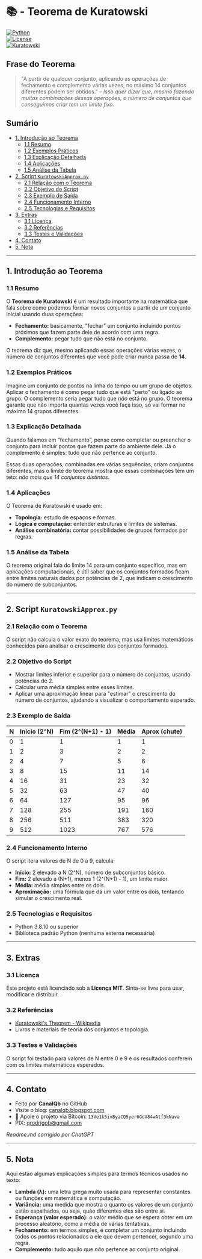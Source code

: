 # 📚 - Teorema de Kuratowski  
[![Python](https://img.shields.io/badge/Python-3.8.10-blue.svg)](https://www.python.org/)  
[![License](https://img.shields.io/badge/license-MIT-green)](LICENSE)  
[![Kuratowski](https://img.shields.io/badge/Teorema-Kuratowski-ff69b4.svg)](https://en.wikipedia.org/wiki/Kuratowski%27s_theorem)

## Frase do Teorema

> "A partir de qualquer conjunto, aplicando as operações de fechamento e complemento várias vezes, no máximo 14 conjuntos diferentes podem ser obtidos." – *Isso quer dizer que, mesmo fazendo muitas combinações dessas operações, o número de conjuntos que conseguimos criar tem um limite fixo.*

## Sumário

* [1. Introdução ao Teorema](#1-introdução-ao-teorema)  
  * [1.1 Resumo](#11-resumo)  
  * [1.2 Exemplos Práticos](#12-exemplos-práticos)  
  * [1.3 Explicação Detalhada](#13-explicação-detalhada)  
  * [1.4 Aplicações](#14-aplicações)  
  * [1.5 Análise da Tabela](#15-análise-da-tabela)  
* [2. Script `KuratowskiApprox.py`](#2-script-kuratowskiapproxpy)  
  * [2.1 Relação com o Teorema](#21-relação-com-o-teorema)  
  * [2.2 Objetivo do Script](#22-objetivo-do-script)  
  * [2.3 Exemplo de Saída](#23-exemplo-de-saída)  
  * [2.4 Funcionamento Interno](#24-funcionamento-interno)  
  * [2.5 Tecnologias e Requisitos](#25-tecnologias-e-requisitos)  
* [3. Extras](#3-extras)  
  * [3.1 Licença](#31-licença)  
  * [3.2 Referências](#32-referências)  
  * [3.3 Testes e Validações](#33-testes-e-validações)  
* [4. Contato](#4-contato)  
* [5. Nota](#5-nota)

---

## 1. Introdução ao Teorema

### 1.1 Resumo

O **Teorema de Kuratowski** é um resultado importante na matemática que fala sobre como podemos formar novos conjuntos a partir de um conjunto inicial usando duas operações:  
- **Fechamento:** basicamente, "fechar" um conjunto incluindo pontos próximos que fazem parte dele de acordo com uma regra.  
- **Complemento:** pegar tudo que não está no conjunto.

O teorema diz que, mesmo aplicando essas operações várias vezes, o número de conjuntos diferentes que você pode criar nunca passa de **14**.

### 1.2 Exemplos Práticos

Imagine um conjunto de pontos na linha do tempo ou um grupo de objetos. Aplicar o fechamento é como pegar tudo que está "perto" ou ligado ao grupo. O complemento seria pegar tudo que *não* está no grupo. O teorema garante que não importa quantas vezes você faça isso, só vai formar no máximo 14 grupos diferentes.

### 1.3 Explicação Detalhada

Quando falamos em “fechamento”, pense como completar ou preencher o conjunto para incluir pontos que fazem parte do ambiente dele. Já o complemento é simples: tudo que não pertence ao conjunto.

Essas duas operações, combinadas em várias sequências, criam conjuntos diferentes, mas o limite do teorema mostra que essas combinações têm um teto: *não mais que 14 conjuntos distintos*.

### 1.4 Aplicações

O Teorema de Kuratowski é usado em:  
- **Topologia:** estudo de espaços e formas.  
- **Lógica e computação:** entender estruturas e limites de sistemas.  
- **Análise combinatória:** contar possibilidades de grupos formados por regras.

### 1.5 Análise da Tabela

O teorema original fala do limite 14 para um conjunto específico, mas em aplicações computacionais, é útil saber que os conjuntos formados ficam entre limites naturais dados por potências de 2, que indicam o crescimento do número de subconjuntos.

---

## 2. Script `KuratowskiApprox.py`

### 2.1 Relação com o Teorema

O script não calcula o valor exato do teorema, mas usa limites matemáticos conhecidos para analisar o crescimento dos conjuntos formados.

### 2.2 Objetivo do Script

- Mostrar limites inferior e superior para o número de conjuntos, usando potências de 2.  
- Calcular uma média simples entre esses limites.  
- Aplicar uma aproximação linear para "estimar" o crescimento do número de conjuntos, ajudando a visualizar o comportamento esperado.

### 2.3 Exemplo de Saída

| N  | Início (2^N) | Fim (2^(N+1) - 1) | Média | Aprox (chute) |  
|-----|-------------|------------------|-------|---------------|  
| 0   | 1           | 1                | 1     | 1             |  
| 1   | 2           | 3                | 2     | 2             |  
| 2   | 4           | 7                | 5     | 6             |  
| 3   | 8           | 15               | 11    | 14            |  
| 4   | 16          | 31               | 23    | 32            |  
| 5   | 32          | 63               | 47    | 40            |  
| 6   | 64          | 127              | 95    | 96            |  
| 7   | 128         | 255              | 191   | 160           |  
| 8   | 256         | 511              | 383   | 320           |  
| 9   | 512         | 1023             | 767   | 576           |

### 2.4 Funcionamento Interno

O script itera valores de N de 0 a 9, calcula:  
- **Início:** 2 elevado a N (2^N), número de subconjuntos básico.  
- **Fim:** 2 elevado a (N+1), menos 1 (2^(N+1) - 1), um limite maior.  
- **Média:** média simples entre os dois.  
- **Aproximação:** uma fórmula que dá um valor entre os dois, tentando simular o crescimento real.

### 2.5 Tecnologias e Requisitos

- Python 3.8.10 ou superior  
- Biblioteca padrão Python (nenhuma externa necessária)  

---

## 3. Extras

### 3.1 Licença

Este projeto está licenciado sob a **Licença MIT**. Sinta-se livre para usar, modificar e distribuir.

### 3.2 Referências

- [Kuratowski's Theorem - Wikipedia](https://en.wikipedia.org/wiki/Kuratowski%27s_theorem)  
- Livros e materiais de teoria dos conjuntos e topologia.

### 3.3 Testes e Validações

O script foi testado para valores de N entre 0 e 9 e os resultados conferem com os limites matemáticos esperados.

---

## 4. Contato

* Feito por **CanalQb** no GitHub  
* Visite o blog: [canalqb.blogspot.com](https://canalqb.blogspot.com)  
* 💸 Apoie o projeto via Bitcoin: `13Ve1k5ivByaCQ5yer6GoV84wAtf3kNava`  
* PIX: [qrodrigob@gmail.com](mailto:qrodrigob@gmail.com)  

*Readme.md corrigido por ChatGPT*

---

## 5. Nota

Aqui estão algumas explicações simples para termos técnicos usados no texto:

- **Lambda (λ):** uma letra grega muito usada para representar constantes ou funções em matemática e computação.  
- **Variância:** uma medida que mostra o quanto os valores de um conjunto estão espalhados, ou seja, quão diferentes eles são entre si.  
- **Esperança (valor esperado):** o valor médio que se espera obter em um processo aleatório, como a média de várias tentativas.  
- **Fechamento:** em termos simples, é completar um conjunto incluindo todos os pontos relacionados a ele que devem pertencer, segundo uma regra.  
- **Complemento:** tudo aquilo que *não* pertence ao conjunto original.
